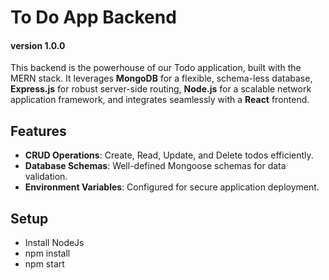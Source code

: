 # To Do App Backend
#### version 1.0.0
This backend is the powerhouse of our Todo application, built with the MERN stack. It leverages **MongoDB** for a flexible, schema-less database, **Express.js** for robust server-side routing, **Node.js** for a scalable network application framework, and integrates seamlessly with a **React** frontend.

## Features

- **CRUD Operations**: Create, Read, Update, and Delete todos efficiently.
- **Database Schemas**: Well-defined Mongoose schemas for data validation.
- **Environment Variables**: Configured for secure application deployment.

## Setup

- Install NodeJs
- npm install
- npm start


